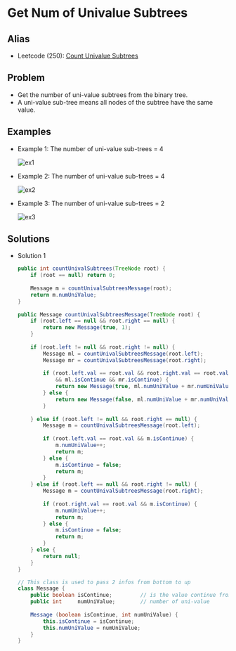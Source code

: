 # Get Num of Univalue Subtrees

## Alias
- Leetcode (250): [Count Univalue Subtrees](https://leetcode.com/problems/count-univalue-subtrees/)

## Problem
- Get the number of uni-value subtrees from the binary tree.
- A uni-value sub-tree means all nodes of the subtree have the same value.

## Examples
- Example 1: The number of uni-value sub-trees = 4

  ![ex1](https://user-images.githubusercontent.com/8989447/115343715-94803400-a169-11eb-9f2c-a5984a6819b2.png)

- Example 2: The number of uni-value sub-trees = 4

  ![ex2](https://user-images.githubusercontent.com/8989447/115343748-9d710580-a169-11eb-84ad-039164c3bd2a.png)

- Example 3: The number of uni-value sub-trees = 2

  ![ex3](https://user-images.githubusercontent.com/8989447/115343754-a06bf600-a169-11eb-80ff-f31800a7ba30.png)


## Solutions
- Solution 1
  ```java
  public int countUnivalSubtrees(TreeNode root) {
      if (root == null) return 0;
        
      Message m = countUnivalSubtreesMessage(root);
      return m.numUniValue;
  }
      
  public Message countUnivalSubtreesMessage(TreeNode root) {
      if (root.left == null && root.right == null) {                           // has no left node and right node
          return new Message(true, 1);                                             // mark as continue and initialize the num of uni-value as 1
      }
        
      if (root.left != null && root.right != null) {                           // has both left node and right node
          Message ml = countUnivalSubtreesMessage(root.left);
          Message mr = countUnivalSubtreesMessage(root.right);
            
          if (root.left.val == root.val && root.right.val == root.val 
              && ml.isContinue && mr.isContinue) {                                 // if all 3 value are same and left and right are continue
              return new Message(true, ml.numUniValue + mr.numUniValue + 1);       // merge the nums of uni-value from left and right and then increase by 1
          } else {                                                                 // if not
              return new Message(false, ml.numUniValue + mr.numUniValue);          // just merge the nums of uni-value from left and right
          }
         
      } else if (root.left != null && root.right == null) {                    // Only has left node
          Message m = countUnivalSubtreesMessage(root.left);
            
          if (root.left.val == root.val && m.isContinue) {                         // if root's value = root's left's value and value is continue
              m.numUniValue++;                                                     // increase the num of uni-value by 1
              return m;
          } else {                                                                 // if root's value != root's left's value, or value is already non-continue
              m.isContinue = false;                                                // mark the value is not continue and just pass the num of uni-value
              return m;
          }
      } else if (root.left == null && root.right != null) {                    // Only has right node
          Message m = countUnivalSubtreesMessage(root.right);                      // similar logic 
            
          if (root.right.val == root.val && m.isContinue) {
              m.numUniValue++;
              return m;
          } else {
              m.isContinue = false;
              return m;
          }
      } else {
          return null;
      }  
  }
  
  // This class is used to pass 2 infos from bottom to up
  class Message {
      public boolean isContinue;         // is the value continue from sub-tree
      public int     numUniValue;        // number of uni-value
        
      Message (boolean isContinue, int numUniValue) {
          this.isContinue = isContinue;
          this.numUniValue = numUniValue;
      }
  }
  ```
